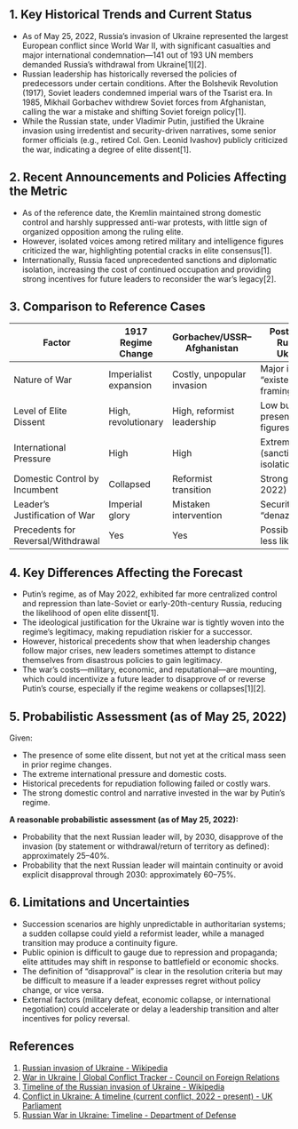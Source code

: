 ## 1. Key Historical Trends and Current Status

- As of May 25, 2022, Russia’s invasion of Ukraine represented the largest European conflict since World War II, with significant casualties and major international condemnation—141 out of 193 UN members demanded Russia’s withdrawal from Ukraine[1][2].
- Russian leadership has historically reversed the policies of predecessors under certain conditions. After the Bolshevik Revolution (1917), Soviet leaders condemned imperial wars of the Tsarist era. In 1985, Mikhail Gorbachev withdrew Soviet forces from Afghanistan, calling the war a mistake and shifting Soviet foreign policy[1].
- While the Russian state, under Vladimir Putin, justified the Ukraine invasion using irredentist and security-driven narratives, some senior former officials (e.g., retired Col. Gen. Leonid Ivashov) publicly criticized the war, indicating a degree of elite dissent[1].

## 2. Recent Announcements and Policies Affecting the Metric

- As of the reference date, the Kremlin maintained strong domestic control and harshly suppressed anti-war protests, with little sign of organized opposition among the ruling elite.
- However, isolated voices among retired military and intelligence figures criticized the war, highlighting potential cracks in elite consensus[1].
- Internationally, Russia faced unprecedented sanctions and diplomatic isolation, increasing the cost of continued occupation and providing strong incentives for future leaders to reconsider the war’s legacy[2].

## 3. Comparison to Reference Cases

| Factor                                   | 1917 Regime Change         | Gorbachev/USSR–Afghanistan | Post-2022 Russia–Ukraine           |
|-------------------------------------------|----------------------------|----------------------------|------------------------------------|
| Nature of War                            | Imperialist expansion      | Costly, unpopular invasion | Major invasion, “existential” framing |
| Level of Elite Dissent                    | High, revolutionary        | High, reformist leadership | Low but present (retired figures)  |
| International Pressure                    | High                       | High                       | Extreme (sanctions, isolation)     |
| Domestic Control by Incumbent             | Collapsed                  | Reformist transition       | Strong (as of 2022)                |
| Leader’s Justification of War             | Imperial glory             | Mistaken intervention      | Security, “denazification”         |
| Precedents for Reversal/Withdrawal        | Yes                        | Yes                        | Possible, but less likely soon     |

## 4. Key Differences Affecting the Forecast

- Putin’s regime, as of May 2022, exhibited far more centralized control and repression than late-Soviet or early-20th-century Russia, reducing the likelihood of open elite dissent[1].
- The ideological justification for the Ukraine war is tightly woven into the regime’s legitimacy, making repudiation riskier for a successor.
- However, historical precedents show that when leadership changes follow major crises, new leaders sometimes attempt to distance themselves from disastrous policies to gain legitimacy.
- The war’s costs—military, economic, and reputational—are mounting, which could incentivize a future leader to disapprove of or reverse Putin’s course, especially if the regime weakens or collapses[1][2].

## 5. Probabilistic Assessment (as of May 25, 2022)

Given:

- The presence of some elite dissent, but not yet at the critical mass seen in prior regime changes.
- The extreme international pressure and domestic costs.
- Historical precedents for repudiation following failed or costly wars.
- The strong domestic control and narrative invested in the war by Putin’s regime.

**A reasonable probabilistic assessment (as of May 25, 2022):**

- Probability that the next Russian leader will, by 2030, disapprove of the invasion (by statement or withdrawal/return of territory as defined): approximately 25–40%.
- Probability that the next Russian leader will maintain continuity or avoid explicit disapproval through 2030: approximately 60–75%.

## 6. Limitations and Uncertainties

- Succession scenarios are highly unpredictable in authoritarian systems; a sudden collapse could yield a reformist leader, while a managed transition may produce a continuity figure.
- Public opinion is difficult to gauge due to repression and propaganda; elite attitudes may shift in response to battlefield or economic shocks.
- The definition of “disapproval” is clear in the resolution criteria but may be difficult to measure if a leader expresses regret without policy change, or vice versa.
- External factors (military defeat, economic collapse, or international negotiation) could accelerate or delay a leadership transition and alter incentives for policy reversal.

## References

1. [Russian invasion of Ukraine - Wikipedia](https://en.wikipedia.org/wiki/Russian_invasion_of_Ukraine)
2. [War in Ukraine | Global Conflict Tracker - Council on Foreign Relations](https://www.cfr.org/global-conflict-tracker/conflict/conflict-ukraine)
3. [Timeline of the Russian invasion of Ukraine - Wikipedia](https://en.wikipedia.org/wiki/Timeline_of_the_Russian_invasion_of_Ukraine)
4. [Conflict in Ukraine: A timeline (current conflict, 2022 - present) - UK Parliament](https://commonslibrary.parliament.uk/research-briefings/cbp-9847/)
5. [Russian War in Ukraine: Timeline - Department of Defense](https://www.defense.gov/Spotlights/Support-for-Ukraine/Timeline/)